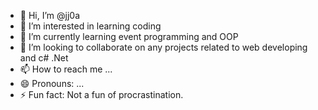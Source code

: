 - 👋 Hi, I’m @jj0a
- 👀 I’m interested in learning coding
- 🌱 I’m currently learning event programming and OOP
- 💞️ I’m looking to collaborate on any projects related to web developing and c# .Net
- 📫 How to reach me ...
- 😄 Pronouns: ...
- ⚡ Fun fact: Not a fun of procrastination.

<!---
jj0a/jj0a is a ✨ special ✨ repository because its `README.md` (this file) appears on your GitHub profile.
You can click the Preview link to take a look at your changes.
--->
